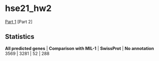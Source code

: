 # hse21_hw2
[Part 1](https://colab.research.google.com/drive/1J6j8mFHjaKr3LVG7F-HTszVBLoop86wa?usp=sharing)
[Part 2]
## Statistics
**All predicted genes** | **Comparison with MIL-1** | **SwissProt** | **No annotation**
3569 | 3281 | 52  | 288 
